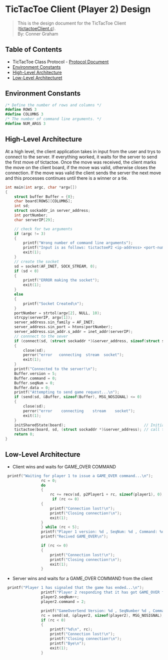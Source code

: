 # TicTacToe Client (Player 2) Design
> This is the design document for the TicTacToe Client ([tictactoeClient.c](https://github.com/CSE-5462-Spring-2021/project-1-conner-ben/blob/main/tictactoeClient.c)).  
> By: Conner Graham

## Table of Contents
- TicTacToe Class Protocol - [Protocol Document](https://docs.google.com/document/d/1sAJ5aCkF4F-3unADvujkyA34YAVS8z_h0VBOXrvOQ34/edit?usp=sharing)
- [Environment Constants](#environment-constants)
- [High-Level Architecture](#high-level-architecture)
- [Low-Level Architecturet](#low-level-architecture)

## Environment Constants
```C#
/* Define the number of rows and columns */
#define ROWS 3 
#define COLUMNS 3
/* The number of command line arguments. */
#define NUM_ARGS 3
```

## High-Level Architecture
At a high level, the client application takes in input from the user and trys to connect to the server. If everything worked, it waits for the server to send the first move of tictactoe. Once the move was received, the client marks the move on the client board, if the move was valid, otherwise closes the connection. If the move was valid the client sends the server the next move and this processes continues until there is a winner or a tie.
```C
int main(int argc, char *argv[])
{
    struct buffer Buffer = {0};
    char board[ROWS][COLUMNS];
    int sd;
    struct sockaddr_in server_address;
    int portNumber;
    char serverIP[29];

    // check for two arguments
    if (argc != 3)
    {
        printf("Wrong number of command line arguments");
        printf("Input is as follows: tictactoeP2 <ip-address> <port-num>");
        exit(1);
    }
    // create the socket
    sd = socket(AF_INET, SOCK_STREAM, 0);
    if (sd < 0)
    {
        printf("ERROR making the socket");
        exit(1);
    }
    else
    {
        printf("Socket Created\n");
    }
    portNumber = strtol(argv[2], NULL, 10);
    strcpy(serverIP, argv[1]);
    server_address.sin_family = AF_INET;
    server_address.sin_port = htons(portNumber);
    server_address.sin_addr.s_addr = inet_addr(serverIP);
    // connnect to the sever
    if (connect(sd, (struct sockaddr *)&server_address, sizeof(struct sockaddr_in)) < 0)
    {
        close(sd);
        perror("error	connecting	stream	socket");
        exit(1);
    }
    printf("Connected to the server!\n");
    Buffer.version = 5;
    Buffer.command = 0;
    Buffer.seqNum = 0;
    Buffer.data = 0;
    printf("Attempting to send game request...\n");
    if (send(sd, &Buffer, sizeof(Buffer), MSG_NOSIGNAL) <= 0)
    {
        close(sd);
        perror("error    connecting    stream    socket");
        exit(1);
    }
    initSharedState(board);                                   // Initialize the 'game' board
    tictactoe(board, sd, (struct sockaddr *)&server_address); // call the 'game'
    return 0;
}
```

## Low-Level Architecture
- Client wins and waits for GAME_OVER COMMAND
```C
 printf("Waiting for player 1 to issue a GAME_OVER command...\n");
                rc = 0;
                do
                {
                    rc += recv(sd, p2Player1 + rc, sizeof(player1), 0);
                     if (rc <= 0)
                {
                    printf("Connection lost!\n");
                    printf("Closing connection!\n");
                    exit(1);
                }
                } while (rc < 5);
                printf("Player 1 version: %d , SeqNum: %d , Command: %d , Data: %c GameNumber %d \n", p2Player1->version, p2Player1->seqNum, p2Player1->command, p2Player1->data, p2Player1->gameNumber);
                printf("Recived GAME_OVER\n");

                if (rc <= 0)
                {
                    printf("Connection lost!\n");
                    printf("Closing connection!\n");
                    exit(1);
                }

```
- Server wins and waits for a GAME_OVER COMMAND from the client
```C
 printf("Player 1 has signaled that the game has ended...\n");
                printf("Player 2 responding that it has got GAME_OVER from player 1...\n");
                player2.seqNum++;
                player2.command = 2;

                printf("GameOverSend Version: %d , SeqNumber %d , Command %d, Data %c\n", player2.version, player2.seqNum, player2.command, player2.data);
                rc = send(sd, &player2, sizeof(player2), MSG_NOSIGNAL);
                if (rc < 0)
                {
                    printf("%d\n", rc);
                    printf("Connection lost!\n");
                    printf("Closing connection!\n");
                    printf("Bye\n");
                    exit(1);
                }
```

